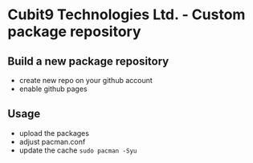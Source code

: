# Cubit9 Technologies Ltd. - Custom package repository

## Build a new package repository

- create new repo on your github account
- enable github pages

## Usage

- upload the packages
- adjust pacman.conf
- update the cache `sudo pacman -Syu`
